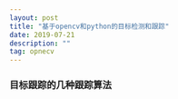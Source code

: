 ```yaml
---
layout: post
title: "基于opencv和python的目标检测和跟踪"
date: 2019-07-21
description: ""
tag: opnecv
---
```


### 目标跟踪的几种跟踪算法

